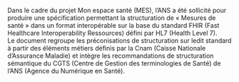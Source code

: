   

Dans le cadre du projet Mon espace santé (MES), l’ANS a été sollicité pour produire une spécification permettant la structuration de « Mesures de santé » dans un format interopérable sur la base du standard FHIR (Fast Healthcare Interoperability Ressources) défini par HL7 (Health Level 7). 
&nbsp;  
Le document regroupe les préconisations de structuration sur ledit standard à partir des éléments métiers définis par la Cnam (Caisse Nationale d’Assurance Maladie) et intègre les recommandations de structuration sémantique du CGTS (Centre de Gestion des terminologies de Santé) de l’ANS (Agence du Numérique en Santé). 
&nbsp;  
&nbsp;  
&nbsp;  
&nbsp;  
&nbsp;  
&nbsp;  